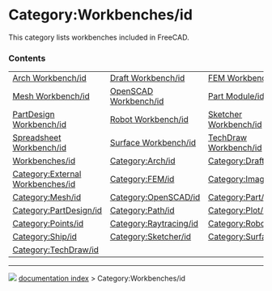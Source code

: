 # Category:Workbenches/id
This category lists workbenches included in FreeCAD.

### Contents

|     |     |     |
| --- | --- | --- |
| [Arch Workbench/id](Arch_Workbench/id.md) | [Draft Workbench/id](Draft_Workbench/id.md) | [FEM Workbench/id](FEM_Workbench/id.md) |
| [Mesh Workbench/id](Mesh_Workbench/id.md) | [OpenSCAD Workbench/id](OpenSCAD_Workbench/id.md) | [Part Module/id](Part_Module/id.md) |
| [PartDesign Workbench/id](PartDesign_Workbench/id.md) | [Robot Workbench/id](Robot_Workbench/id.md) | [Sketcher Workbench/id](Sketcher_Workbench/id.md) |
| [Spreadsheet Workbench/id](Spreadsheet_Workbench/id.md) | [Surface Workbench/id](Surface_Workbench/id.md) | [TechDraw Workbench/id](TechDraw_Workbench/id.md) |
| [Workbenches/id](Workbenches/id.md) | [Category:Arch/id](Category_Arch/id.md) | [Category:Draft/id](Category_Draft/id.md) |
| [Category:External Workbenches/id](Category_External_Workbenches/id.md) | [Category:FEM/id](Category_FEM/id.md) | [Category:Image/id](Category_Image/id.md) |
| [Category:Mesh/id](Category_Mesh/id.md) | [Category:OpenSCAD/id](Category_OpenSCAD/id.md) | [Category:Part/id](Category_Part/id.md) |
| [Category:PartDesign/id](Category_PartDesign/id.md) | [Category:Path/id](Category_Path/id.md) | [Category:Plot/id](Category_Plot/id.md) |
| [Category:Points/id](Category_Points/id.md) | [Category:Raytracing/id](Category_Raytracing/id.md) | [Category:Robot/id](Category_Robot/id.md) |
| [Category:Ship/id](Category_Ship/id.md) | [Category:Sketcher/id](Category_Sketcher/id.md) | [Category:Surface/id](Category_Surface/id.md) |
| [Category:TechDraw/id](Category_TechDraw/id.md) |



---
![](images/Button_right.svg) [documentation index](../README.md) > Category:Workbenches/id
